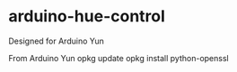 # arduino-hue-control

Designed for Arduino Yun

From Arduino Yun
opkg update
opkg install python-openssl
